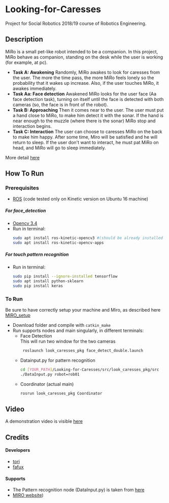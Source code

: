 # Looking-for-Caresses
Project for Social Robotics 2018/19 course of Robotics Engineering.
## Description
MiRo is a small pet-like robot intended to be a companion. In this project, MiRo behave as companion, standing on the desk while the user is working (for example, at pc). 
* **Task A: Awakening** Randomly, MiRo awakes to look for caresses from the user. The more the time pass, the more MiRo feels lonely so the probability that it wakes up increase. Also, if the user touches MiRo, it awakes immediately.
* **Task Aa: Face detection**
Awakened MiRo looks for the user face (Aa face detection task), turning on itself until the face is detected with both cameras (so, the face is in front of the robot).
* **Task B: Approaching** 
Then it comes near to the user. The user must put a hand close to MiRo, to make him detect it with the sonar. If the hand is near enough to the muzzle (where there is the sonar) MiRo stop and interaction begins. 
* **Task C: Interaction**
The user can choose to caresses MiRo on the back to make him happy. After some time, Miro will be satisfied and he will return to sleep. If the user don't want to interact, he must pat MiRo on head, and MiRo will go to sleep immediately.

More detail  [here](https://github.com/EmaroLab/Looking-for-Caresses/blob/master/tex/SocialRepo.pdf)

## How To Run
### Prerequisites
* [ROS](http://www.ros.org/)  (code tested only on Kinetic version on Ubuntu 16 machine)
##### For face_detection
* [Opencv 3.4](https://docs.opencv.org/3.3.0/d7/d9f/tutorial_linux_install.html)
* Run in terminal:
    ```bash
    sudo apt install ros-kinetic-opencv3 #(should be already installed with previous point)
    sudo apt install ros-kinetic-opencv-apps
    ```
##### For touch pattern recognition
* Run in terminal:
    ```bash
    sudo pip install --ignore-installed tensorflow
    sudo apt install python-sklearn
    sudo pip install keras
    ```
### To Run 
Be sure to have correctly setup your machine and Miro, as described here [MIRO_setup](https://github.com/EmaroLab/MIRO/blob/master/miro_setup_quick/MIRO_setup)
* Download folder and compile with ```catkin_make ```
* Run supports nodes and main singularly, in different terminals:
   * Face Detection  
    This will run two window for the two cameras
        ```bash
         roslaunch look_caresses_pkg face_detect_double.launch
        ```
    * Datainput.py for pattern recognition
        ```bash
        cd [YOUR_PATH]/Looking-for-Caresses/src/look_caresses_pkg/src
        ./DataInput.py robot=rob01
        ```
    * Coordinator (actual main)
        ```bash
        rosrun look_caresses_pkg Coordinator
        ```
## Video
A demonstration video is visible [here](https://streamable.com/sux6n)

## Credits
#### Developers
* [tori](https://github.com/torydebra)
* [fafux](https://github.com/fafux)
#### Supports
* The Pattern recognition node (DataInput.py) is taken from [here](https://github.com/EmaroLab/Miro_SocialRobot/blob/master/README.md)
* [MIRO website](http://labs.consequentialrobotics.com/))
